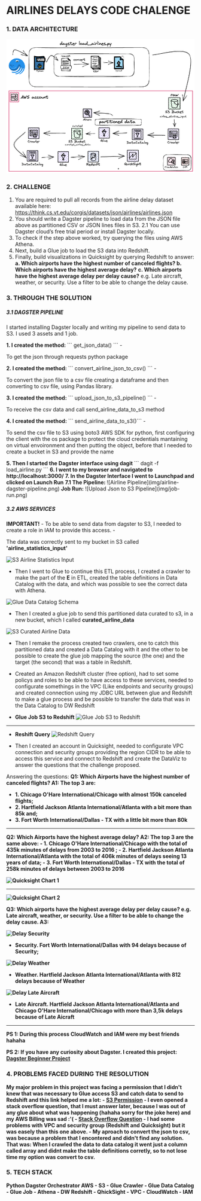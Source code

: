 # AIRLINES DELAYS CODE CHALENGE


### 1. DATA ARCHITECTURE

![Project Architecture](img/project-architecture.png)

### 2. CHALLENGE
1. You are required to pull all records from the airline delay dataset available here:
https://think.cs.vt.edu/corgis/datasets/json/airlines/airlines.json
2. You should write a Dagster pipeline to load data from the JSON file above as partitioned CSV or JSON lines files in S3. 
   2.1 You can use Dagster cloud’s free trial period or install Dagster locally.
3. To check if the step above worked, try querying the files using AWS Athena.
4. Next, build a Glue job to load the S3 data into Redshift.
5. Finally, build visualizations in Quicksight by querying Redshift to answer:
<b> a. Which airports have the highest number of canceled flights? </b>
<b> b. Which airports have the highest average delay?</b>
<b> c. Which airports have the highest average delay per delay cause?</b> e.g. Late
aircraft, weather, or security. Use a filter to be able to change the delay cause.


### 3. THROUGH THE SOLUTION 

##### 3.1 DAGSTER PIPELINE
<p> I started installing Dagster locally and writing my pipeline to send data to S3. I used 3 assets and 1 job.</p>
<b>1. I created the method: </b> 
``` get_json_data() ``` 
 - <p>To get the json through requests python package</p>
<b>2. I created the method: </b> 
``` convert_airline_json_to_csv() ``` 
 - <p>To convert the json file to a csv file creating a dataframe and then converting to csv file, using Pandas library.</p>
<b>3. I created the method: </b> 
``` upload_json_to_s3_pipeline() ``` 
 - <p>To receive the csv data and call send_airline_data_to_s3 method</p>
<b>4. I created the method: </b> 
``` send_airline_data_to_s3()``` 
 - <p>To send the csv file to S3 using boto3 AWS SDK for python, first configuring the client with the os package to protect the cloud credentials mantaining on virtual envoironment and then putting the object, before that I needed to create a bucket in S3 and provide the name</p>
<b>5. Then I started the Dagster interface using dagit </b>
``` dagit -f load_airline.py ``` 
<b>6. I went to my browser and navigated to http://localhost:3000/</b>
<b>7. In the Dagster Interface I went to Launchpad and clicked on Launch Run</b>
    <b> 7.1 The Pipeline: </b>
    ![Airline Pipeline](img/airline-dagster-pipeline.png)
    <b>Job Run:</b>
    ![Upload Json to S3 Pipeline](img/job-run.png)

##### 3.2 AWS SERVICES
<p><b>IMPORTANT!</b> - To be able to send data from dagster to S3, I needed to create a role in IAM to provide this access. 
- <p>The data was correctly sent to my bucket in S3 called <b>'airline_statistics_input'</b></p>

![S3 Airline Statistics Input](img/S3-airlines-statistics-input.png)
- <p>Then I went to Glue to continue this ETL process, I created a crawler to make the part of the <b>E</b> in ETL, created the table definitions in Data Catalog with the data, and which was possible to see the correct data with Athena.</p>

![Glue Data Catalog Schema](img/Glue-DataCatalog.png)
- <p>Then I created a glue job to send this partitioned data curated to s3, in a new bucket, which I called <b>curated_airline_data</b>

![S3 Curated Airline Data](img/S3-curated_airline_data.png)
- <p>Then I remake the process created two crawlers, one to catch this partitioned data and created a Data Catalog with it and the other to be possible to create the glue job mapping the source (the one) and the target (the second) that was a table in Redshift.

- <p> Created an Amazon Redshift cluster (free option), had to set some policys and roles to be able to have access to these services, needed to configurate somethings in the VPC (Like endpoints and security groups) and created connection using my JDBC URL between glue and Redshift to make a glue process and be possible to transfer the data that was in the Data Catalog to DW Redshift</p>
- <b>Glue Job S3 to Redshift</b>
![Glue Job S3 to Redshift](img/Glue-job-S3-to-redshift.png)
<hr>

- <b>Reshift Query</b>
![Redshift Query](img/redshift-query.png)

- <p> Then I created an account in Quicksight, needed to configurate VPC connection and security groups providing the region CIDR to be able to access this service and connect to Redshift and create the DataViz to answer the questions that the challenge proposed.</p>
Answering the questions:
<b> Q1: Which Airports have the highest number of canceled flights? </b>
<b> A1: The top 3 are: 
  - <b> 1. Chicago O'Hare International/Chicago with almost 150k canceled flights;
  - <b> 2. Hartfield Jackson Atlanta International/Atlanta with a bit more than 85k and; </b>
  - <b> 3. Fort Worth International/Dallas - TX with a little bit more than 80k </b>
<hr>
<b> Q2: Which Airports have the highest average delay? </b>
<b> A2: The top 3 are the same above: 
  - <b> 1. Chicago O'Hare International/Chicago with the total of 435k minutes of delays from 2003 to 2016 ;
  - <b> 2. Hartfield Jackson Atlanta International/Atlanta with the total of 406k minutes of delays seeing 13 years of data; </b>
  - <b> 3. Fort Worth International/Dallas - TX with the total of 258k minutes of delays between 2003 to 2016</b>
  
![Quicksight Chart 1](img/Quicksight1.png)

<hr>

![Quicksight Chart 2](img/Quicksight2.png)

<b> Q3: Which airports have the highest average delay per delay cause? e.g. Late
aircraft, weather, or security. Use a filter to be able to change the delay cause. </b>
<b> A3:  

 ![Delay Security](img/delay-security.png)
  - <b> Security. Fort Worth International/Dallas with 94 delays because of Security;
 
 ![Delay Weather](img/delay-weather.png)
  - <b> Weather. Hartfield Jackson Atlanta International/Atlanta with 812 delays because of Weather </b>

 ![Delay Late Aircraft](img/delay-late-aircraft.png)
  - <b>Late Aircraft. Hartfield Jackson Atlanta International/Atlanta and Chicago O'Hare International/Chicago with more than 3,5k delays because of Late Aicraft</b>
 
<hr>

<p>PS 1: During this process CloudWatch and IAM were my best friends hahaha</p>

<b>PS 2: If you have any curiosity about Dagster. I created this project: [Dagster Beginner Project](https://github.com/jess197/learning-dagster)</b>


### 4. PROBLEMS FACED DURING THE RESOLUTION 
My major problem in this project was facing a permission that I didn't knew that was necessary to Glue access S3 and catch data to send to Redshift and this link helped me a lot: 
    - [S3 Permission](https://help.mypurecloud.com/articles/create-iam-resources-for-aws-s3-bucket/)
    - I even opened a stack overflow question, that I must answer later, because I was out of any glue about what was happening (hahaha sorry for the joke here) and my AWS Billing was sad :'(
    - [Stack Overflow Question](https://stackoverflow.com/questions/75462854/aws-glue-job-from-s3-bucket-to-redshift-throws-no-such-bucket)
    - I had some problems with VPC and security group (Redshift and Quicksight) but it was easely than this one above. 
    - My aproach to convert the json to csv, was because a problem that I encontered and didn't find any solution. That was: When I crawled the data to data catalog it went just a column called array and didnt make the table definitions corretly, so to not lose time my option was convert to csv. 


### 5. TECH STACK 
Python
Dagster Orchestrator 
AWS 
    - S3
    - Glue Crawler
    - Glue Data Catalog
    - Glue Job
    - Athena
    - DW Redshift
    - QhickSight 
    - VPC
    - CloudWatch
    - IAM








